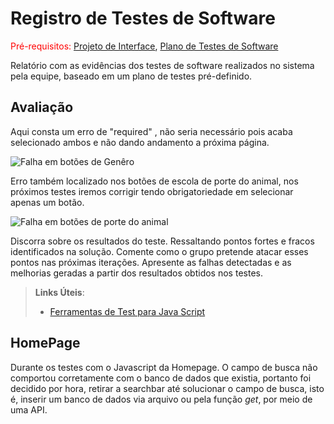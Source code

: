 # Registro de Testes de Software

<span style="color:red">Pré-requisitos: <a href="3-Projeto de Interface.md"> Projeto de Interface</a></span>, <a href="8-Plano de Testes de Software.md"> Plano de Testes de Software</a>

Relatório com as evidências dos testes de software realizados no sistema pela equipe, baseado em um plano de testes pré-definido.

## Avaliação

Aqui consta um erro de "required" , não seria necessário pois acaba selecionado ambos e não dando andamento a próxima página.

![Falha em botões de Genêro](https://user-images.githubusercontent.com/79429140/173264476-8d498fd4-20a6-44a0-9986-eba886a87236.png)

Erro também localizado nos botões de escola de porte do animal, nos próximos testes iremos corrigir tendo obrigatoriedade em selecionar apenas um botão.

![Falha em botões de porte do animal](https://user-images.githubusercontent.com/79429140/173265429-a10e4e21-d5cb-4c53-98de-8d918551f552.png)




Discorra sobre os resultados do teste. Ressaltando pontos fortes e fracos identificados na solução. Comente como o grupo pretende atacar esses pontos nas próximas iterações. Apresente as falhas detectadas e as melhorias geradas a partir dos resultados obtidos nos testes.

> **Links Úteis**:
> - [Ferramentas de Test para Java Script](https://geekflare.com/javascript-unit-testing/)

## HomePage

Durante os testes com o Javascript da Homepage. O campo de busca não comportou corretamente com o banco de dados que existia, portanto foi decidido por hora, retirar a searchbar até solucionar o campo de busca, isto é, inserir um banco de dados via arquivo ou pela função *get*, por meio de uma API.
